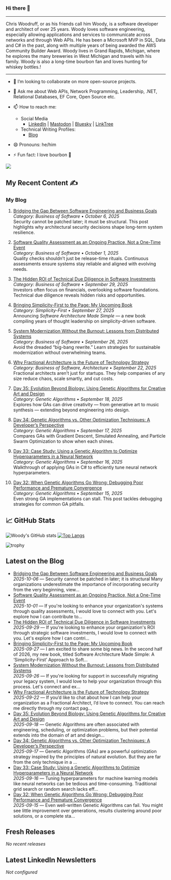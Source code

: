 ### Hi there 👋

<hr>
Chris Woodruff, or as his friends call him Woody, is a software developer and architect of over 25 years. Woody loves software engineering, especially allowing applications and services to communicate across networks and through Web APIs. He has been a Microsoft MVP in SQL, Data and C# in the past, along with multiple years of being awarded the AWS Community Builder Award. Woody lives in Grand Rapids, Michigan, where he explores the many breweries in West Michigan and travels with his family. Woody is also a long-time bourbon fan and loves hunting for whiskey bottles.!

---

- 👯 I’m looking to collaborate on more open-source projects.
- 💬 Ask me about Web APIs, Network Programming, Leadership, .NET, Relational Databases, EF Core, Open Source etc.
- 📫 How to reach me:
  - Social Media
    - [LinkedIn](https://www.linkedin.com/in/chriswoodruff/ "My LinkedIn") | [Mastodon](https://mastodon.social/@cwoodruff "Mastodon") | [Bluesky](https://bsky.app/profile/chriswoodruff.bsky.social) | [LinkTree](https://linktr.ee/woodychris)
  - Technical Writing Profiles: 
    - [Blog](https://woodruff.dev "Blog")

- 😄 Pronouns: he/him
- ⚡ Fun fact: I love bourbon :tumbler_glass:

<img src="https://algora.io/og/user/cwoodruff" />

## My Recent Content ✍️

### My Blog
<!-- BLOG:START -->
1. [Bridging the Gap Between Software Engineering and Business Goals](https://www.woodruff.dev/bridging-the-gap-between-software-engineering-and-business-goals/)  
   *Category: Business of Software* • *October 6, 2025*  
   Security cannot be patched later; it must be structural. This post highlights why architectural security decisions shape long-term system resilience.

2. [Software Quality Assessment as an Ongoing Practice, Not a One-Time Event](https://www.woodruff.dev/software-quality-assessment-as-an-ongoing-practice-not-a-one-time-event/)  
   *Category: Business of Software* • *October 1, 2025*  
   Quality checks shouldn’t just be release-time rituals. Continuous assessments ensure systems stay reliable and aligned with evolving needs.

3. [The Hidden ROI of Technical Due Diligence in Software Investments](https://www.woodruff.dev/the-hidden-roi-of-technical-due-diligence-in-software-investments/)  
   *Category: Business of Software* • *September 29, 2025*  
   Investors often focus on financials, overlooking software foundations. Technical due diligence reveals hidden risks and opportunities.

4. [Bringing Simplicity-First to the Page: My Upcoming Book](https://www.woodruff.dev/bringing-simplicity-first-to-the-page-my-upcoming-book/)  
   *Category: Simplicity-First* • *September 27, 2025*  
   Announcing *Software Architecture Made Simple* — a new book compiling years of thought leadership on simplicity-driven software.

5. [System Modernization Without the Burnout: Lessons from Distributed Systems](https://www.woodruff.dev/system-modernization-without-the-burnout-lessons-from-distributed-systems/)  
   *Category: Business of Software* • *September 26, 2025*  
   Avoid the dreaded “big-bang rewrite.” Learn strategies for sustainable modernization without overwhelming teams.

6. [Why Fractional Architecture is the Future of Technology Strategy](https://www.woodruff.dev/why-fractional-architecture-is-the-future-of-technology-strategy/)  
   *Category: Business of Software, Architecture* • *September 22, 2025*  
   Fractional architects aren’t just for startups. They help companies of any size reduce chaos, scale smartly, and cut costs.

7. [Day 35: Evolution Beyond Biology: Using Genetic Algorithms for Creative Art and Design](https://www.woodruff.dev/day-35-evolution-beyond-biology-using-genetic-algorithms-for-creative-art-and-design/)  
   *Category: Genetic Algorithms* • *September 18, 2025*  
   Explores how GAs can drive creativity — from generative art to music synthesis — extending beyond engineering into design.

8. [Day 34: Genetic Algorithms vs. Other Optimization Techniques: A Developer’s Perspective](https://www.woodruff.dev/day-34-genetic-algorithms-vs-other-optimization-techniques-a-developers-perspective/)  
   *Category: Genetic Algorithms* • *September 17, 2025*  
   Compares GAs with Gradient Descent, Simulated Annealing, and Particle Swarm Optimization to show when each shines.

9. [Day 33: Case Study: Using a Genetic Algorithm to Optimize Hyperparameters in a Neural Network](https://www.woodruff.dev/day-33-case-study-using-a-genetic-algorithm-to-optimize-hyperparameters-in-a-neural-network/)  
   *Category: Genetic Algorithms* • *September 16, 2025*  
   Walkthrough of applying GAs in C# to efficiently tune neural network hyperparameters.

10. [Day 32: When Genetic Algorithms Go Wrong: Debugging Poor Performance and Premature Convergence](https://www.woodruff.dev/day-32-when-genetic-algorithms-go-wrong-debugging-poor-performance-and-premature-convergence/)  
    *Category: Genetic Algorithms* • *September 15, 2025*  
    Even strong GA implementations can stall. This post tackles debugging strategies for common GA pitfalls.
<!-- BLOG:END -->
  
## &#x1f4c8; GitHub Stats

![Woody's GitHub stats](https://github-readme-stats.vercel.app/api?username=cwoodruff&show_icons=true&theme=gruvbox)
[![Top Langs](https://github-readme-stats.vercel.app/api/top-langs/?username=cwoodruff)](https://github.com/cwoodruff/github-readme-stats)

![trophy](https://github-profile-trophy.vercel.app/?username=cwoodruff)

## Latest on the Blog
<!-- WP:START -->
- [Bridging the Gap Between Software Engineering and Business Goals](https://www.woodruff.dev/bridging-the-gap-between-software-engineering-and-business-goals/?utm_source=rss&utm_medium=rss&utm_campaign=bridging-the-gap-between-software-engineering-and-business-goals)  
  *2025-10-06* — Security cannot be patched in later; it is structural Many organizations underestimate the importance of incorporating security from the very beginning, view...
- [Software Quality Assessment as an Ongoing Practice, Not a One-Time Event](https://www.woodruff.dev/software-quality-assessment-as-an-ongoing-practice-not-a-one-time-event/?utm_source=rss&utm_medium=rss&utm_campaign=software-quality-assessment-as-an-ongoing-practice-not-a-one-time-event)  
  *2025-10-01* — If you're looking to enhance your organization's systems through quality assessments, I would love to connect with you. Let's explore how I can contribute to...
- [The Hidden ROI of Technical Due Diligence in Software Investments](https://www.woodruff.dev/the-hidden-roi-of-technical-due-diligence-in-software-investments/?utm_source=rss&utm_medium=rss&utm_campaign=the-hidden-roi-of-technical-due-diligence-in-software-investments)  
  *2025-09-29* — If you're looking to enhance your organization's ROI through strategic software investments, I would love to connect with you. Let's explore how I can contri...
- [Bringing Simplicity-First to the Page: My Upcoming Book](https://www.woodruff.dev/bringing-simplicity-first-to-the-page-my-upcoming-book/?utm_source=rss&utm_medium=rss&utm_campaign=bringing-simplicity-first-to-the-page-my-upcoming-book)  
  *2025-09-27* — I am excited to share some big news. In the second half of 2026, my new book, titled Software Architecture Made Simple: A ‘Simplicity-First’ Approach to Soft...
- [System Modernization Without the Burnout: Lessons from Distributed Systems](https://www.woodruff.dev/system-modernization-without-the-burnout-lessons-from-distributed-systems/?utm_source=rss&utm_medium=rss&utm_campaign=system-modernization-without-the-burnout-lessons-from-distributed-systems)  
  *2025-09-26* — If you're looking for support in successfully migrating your legacy system, I would love to help your organization through this process. Let's connect and ex...
- [Why Fractional Architecture is the Future of Technology Strategy](https://www.woodruff.dev/why-fractional-architecture-is-the-future-of-technology-strategy/?utm_source=rss&utm_medium=rss&utm_campaign=why-fractional-architecture-is-the-future-of-technology-strategy)  
  *2025-09-22* — If you’d like to chat about how I can help your organization as a Fractional Architect, I’d love to connect. You can reach me directly through my contact pag...
- [Day 35: Evolution Beyond Biology: Using Genetic Algorithms for Creative Art and Design](https://www.woodruff.dev/day-35-evolution-beyond-biology-using-genetic-algorithms-for-creative-art-and-design/?utm_source=rss&utm_medium=rss&utm_campaign=day-35-evolution-beyond-biology-using-genetic-algorithms-for-creative-art-and-design)  
  *2025-09-18* — Genetic Algorithms are often associated with engineering, scheduling, or optimization problems, but their potential extends into the domain of art and design...
- [Day 34: Genetic Algorithms vs. Other Optimization Techniques: A Developer’s Perspective](https://www.woodruff.dev/day-34-genetic-algorithms-vs-other-optimization-techniques-a-developers-perspective/?utm_source=rss&utm_medium=rss&utm_campaign=day-34-genetic-algorithms-vs-other-optimization-techniques-a-developers-perspective)  
  *2025-09-17* — Genetic Algorithms (GAs) are a powerful optimization strategy inspired by the principles of natural evolution. But they are far from the only technique in a ...
- [Day 33: Case Study: Using a Genetic Algorithms to Optimize Hyperparameters in a Neural Network](https://www.woodruff.dev/day-33-case-study-using-a-genetic-algorithms-to-optimize-hyperparameters-in-a-neural-network/?utm_source=rss&utm_medium=rss&utm_campaign=day-33-case-study-using-a-genetic-algorithms-to-optimize-hyperparameters-in-a-neural-network)  
  *2025-09-16* — Tuning hyperparameters for machine learning models like neural networks can be tedious and time-consuming. Traditional grid search or random search lacks eff...
- [Day 32: When Genetic Algorithms Go Wrong: Debugging Poor Performance and Premature Convergence](https://www.woodruff.dev/day-32-when-genetic-algorithms-go-wrong-debugging-poor-performance-and-premature-convergence/?utm_source=rss&utm_medium=rss&utm_campaign=day-32-when-genetic-algorithms-go-wrong-debugging-poor-performance-and-premature-convergence)  
  *2025-09-15* — Even well-written Genetic Algorithms can fail. You might see little improvement over generations, results clustering around poor solutions, or a complete sta...
<!-- WP:END -->

## Fresh Releases
<!-- REL:START -->
_No recent releases_
<!-- REL:END -->

## Latest LinkedIn Newsletters
<!-- LI:START -->
_Not configured_
<!-- LI:END -->
